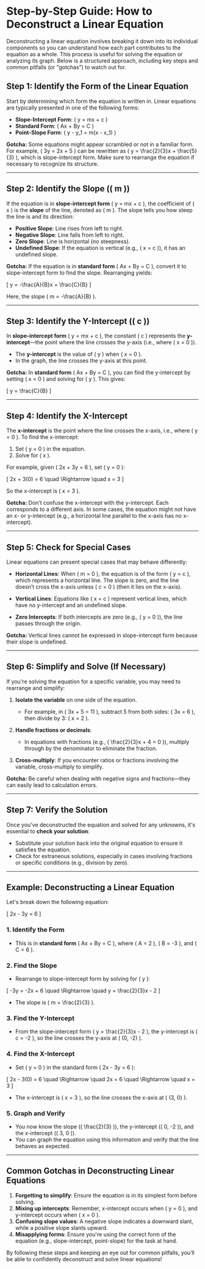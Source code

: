 # Step-by-Step Guide: How to Deconstruct a Linear Equation

Deconstructing a linear equation involves breaking it down into its individual components so you can understand how each part contributes to the equation as a whole. This process is useful for solving the equation or analyzing its graph. Below is a structured approach, including key steps and common pitfalls (or "gotchas") to watch out for.

## **Step 1: Identify the Form of the Linear Equation**

Start by determining which form the equation is written in. Linear equations are typically presented in one of the following forms:

- **Slope-Intercept Form**: \( y = mx + c \)
- **Standard Form**: \( Ax + By = C \)
- **Point-Slope Form**: \( y - y_1 = m(x - x_1) \)

**Gotcha:** Some equations might appear scrambled or not in a familiar form. For example, \( 3y = 2x + 5 \) can be rewritten as \( y = \frac{2}{3}x + \frac{5}{3} \), which is slope-intercept form. Make sure to rearrange the equation if necessary to recognize its structure.

---

## **Step 2: Identify the Slope (\( m \))**

If the equation is in **slope-intercept form** \( y = mx + c \), the coefficient of \( x \) is the **slope** of the line, denoted as \( m \). The slope tells you how steep the line is and its direction:

- **Positive Slope**: Line rises from left to right.
- **Negative Slope**: Line falls from left to right.
- **Zero Slope**: Line is horizontal (no steepness).
- **Undefined Slope**: If the equation is vertical (e.g., \( x = c \)), it has an undefined slope.

**Gotcha:** If the equation is in **standard form** \( Ax + By = C \), convert it to slope-intercept form to find the slope. Rearranging yields:

\[
y = -\frac{A}{B}x + \frac{C}{B}
\]

Here, the slope \( m = -\frac{A}{B} \).

---

## **Step 3: Identify the Y-Intercept (\( c \))**

In **slope-intercept form** \( y = mx + c \), the constant \( c \) represents the **y-intercept**—the point where the line crosses the y-axis (i.e., where \( x = 0 \)).

- The **y-intercept** is the value of \( y \) when \( x = 0 \). 
- In the graph, the line crosses the y-axis at this point.

**Gotcha:** In **standard form** \( Ax + By = C \), you can find the y-intercept by setting \( x = 0 \) and solving for \( y \). This gives:

\[
y = \frac{C}{B}
\]

---

## **Step 4: Identify the X-Intercept**

The **x-intercept** is the point where the line crosses the x-axis, i.e., where \( y = 0 \). To find the x-intercept:

1. Set \( y = 0 \) in the equation.
2. Solve for \( x \).

For example, given \( 2x + 3y = 6 \), set \( y = 0 \):

\[
2x + 3(0) = 6 \quad \Rightarrow \quad x = 3
\]

So the x-intercept is \( x = 3 \).

**Gotcha:** Don’t confuse the x-intercept with the y-intercept. Each corresponds to a different axis. In some cases, the equation might not have an x- or y-intercept (e.g., a horizontal line parallel to the x-axis has no x-intercept).

---

## **Step 5: Check for Special Cases**

Linear equations can present special cases that may behave differently:

- **Horizontal Lines**: When \( m = 0 \), the equation is of the form \( y = c \), which represents a horizontal line. The slope is zero, and the line doesn’t cross the x-axis unless \( c = 0 \) (then it lies on the x-axis).

- **Vertical Lines**: Equations like \( x = c \) represent vertical lines, which have no y-intercept and an undefined slope. 

- **Zero Intercepts**: If both intercepts are zero (e.g., \( y = 0 \)), the line passes through the origin.

**Gotcha:** Vertical lines cannot be expressed in slope-intercept form because their slope is undefined.

---

## **Step 6: Simplify and Solve (If Necessary)**

If you're solving the equation for a specific variable, you may need to rearrange and simplify:
1. **Isolate the variable** on one side of the equation.
   - For example, in \( 3x + 5 = 11 \), subtract 5 from both sides: \( 3x = 6 \), then divide by 3: \( x = 2 \).
   
2. **Handle fractions or decimals**:
   - In equations with fractions (e.g., \( \frac{2}{3}x + 4 = 0 \)), multiply through by the denominator to eliminate the fraction.
   
3. **Cross-multiply**: If you encounter ratios or fractions involving the variable, cross-multiply to simplify.

**Gotcha:** Be careful when dealing with negative signs and fractions—they can easily lead to calculation errors.

---

## **Step 7: Verify the Solution**

Once you've deconstructed the equation and solved for any unknowns, it's essential to **check your solution**:
- Substitute your solution back into the original equation to ensure it satisfies the equation.
- Check for extraneous solutions, especially in cases involving fractions or specific conditions (e.g., division by zero).

---

## **Example: Deconstructing a Linear Equation**

Let's break down the following equation:

\[
2x - 3y = 6
\]

### 1. **Identify the Form**
- This is in **standard form** \( Ax + By = C \), where \( A = 2 \), \( B = -3 \), and \( C = 6 \).

### 2. **Find the Slope**
- Rearrange to slope-intercept form by solving for \( y \):

\[
-3y = -2x + 6 \quad \Rightarrow \quad y = \frac{2}{3}x - 2
\]

- The slope is \( m = \frac{2}{3} \).

### 3. **Find the Y-Intercept**

- From the slope-intercept form \( y = \frac{2}{3}x - 2 \), the y-intercept is \( c = -2 \), so the line crosses the y-axis at \( (0, -2) \).

### 4. **Find the X-Intercept**

- Set \( y = 0 \) in the standard form \( 2x - 3y = 6 \):

\[
2x - 3(0) = 6 \quad \Rightarrow \quad 2x = 6 \quad \Rightarrow \quad x = 3
\]

- The x-intercept is \( x = 3 \), so the line crosses the x-axis at \( (3, 0) \).

### 5. **Graph and Verify**

- You now know the slope (\( \frac{2}{3} \)), the y-intercept (\( 0, -2 \)), and the x-intercept (\( 3, 0 \)).
- You can graph the equation using this information and verify that the line behaves as expected.

---

## Common **Gotchas** in Deconstructing Linear Equations

1. **Forgetting to simplify**: Ensure the equation is in its simplest form before solving.
2. **Mixing up intercepts**: Remember, x-intercept occurs when \( y = 0 \), and y-intercept occurs when \( x = 0 \).
3. **Confusing slope values**: A negative slope indicates a downward slant, while a positive slope slants upward.
4. **Misapplying forms**: Ensure you're using the correct form of the equation (e.g., slope-intercept, point-slope) for the task at hand.

By following these steps and keeping an eye out for common pitfalls, you’ll be able to confidently deconstruct and solve linear equations!